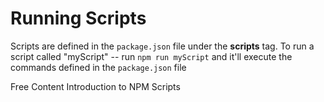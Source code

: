 # Running Scripts

Scripts are defined in the `package.json` file under the **scripts** tag.
To run a script called "myScript" -- run `npm run myScript` and it'll execute the commands defined in the `package.json` file

<ResourceGroupTitle>Free Content</ResourceGroupTitle>
<BadgeLink colorScheme='yellow' badgeText='Read' href='https://www.geeksforgeeks.org/introduction-to-npm-scripts/'>Introduction to NPM Scripts</BadgeLink>
